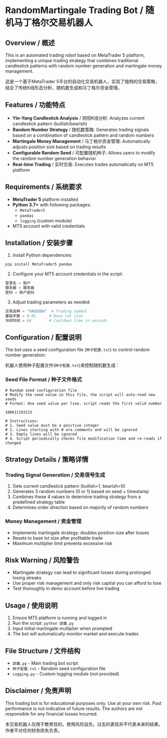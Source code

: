 # RandomMartingale Trading Bot / 随机马丁格尔交易机器人

## Overview / 概述
This is an automated trading robot based on MetaTrader 5 platform, implementing a unique trading strategy that combines traditional candlestick patterns with random number generation and martingale money management.

这是一个基于MetaTrader 5平台的自动化交易机器人，实现了独特的交易策略，结合了传统K线形态分析、随机数生成和马丁格尔资金管理。

## Features / 功能特点
- **Yin-Yang Candlestick Analysis** / 阴阳K线分析: Analyzes current candlestick pattern (bullish/bearish)
- **Random Number Strategy** / 随机数策略: Generates trading signals based on a combination of candlestick pattern and random numbers
- **Martingale Money Management** / 马丁格尔资金管理: Automatically adjusts position size based on trading results
- **Configurable Random Seed** / 可配置随机种子: Allows users to modify the random number generation behavior
- **Real-time Trading** / 实时交易: Executes trades automatically on MT5 platform

## Requirements / 系统要求
- **MetaTrader 5** platform installed
- **Python 3.7+** with following packages:
  - `MetaTrader5`
  - `pandas`
  - `logging` (custom module)
- MT5 account with valid credentials

## Installation / 安装步骤
1. Install Python dependencies:
```bash
pip install MetaTrader5 pandas
```

2. Configure your MT5 account credentials in the script:
```python
登录名 = 账户
服务器 = 服务器
密码 = 账户密码
```

3. Adjust trading parameters as needed:
```python
交易品种 = "XAUUSDm"  # Trading symbol
基础手数 = 0.01      # Base lot size
冷却时间 = 64        # Cooldown time in seconds
```

## Configuration / 配置说明
The bot uses a seed configuration file (`种子配置.txt`) to control random number generation:

机器人使用种子配置文件(`种子配置.txt`)来控制随机数生成：

### Seed File Format / 种子文件格式
```
# Random seed configuration file
# Modify the seed value in this file, the script will auto-read new seeds
# Format: One seed value per line, script reads the first valid number

100611193115

# Instructions:
# 1. Seed value must be a positive integer
# 2. Lines starting with # are comments and will be ignored
# 3. Empty lines will be ignored
# 4. Script periodically checks file modification time and re-reads if changed
```

## Strategy Details / 策略详情
### Trading Signal Generation / 交易信号生成
1. Gets current candlestick pattern (bullish=1, bearish=0)
2. Generates 3 random numbers (0 or 1) based on seed + timestamp
3. Combines these 4 values to determine trading strategy from a predefined strategy table
4. Determines order direction based on majority of random numbers

### Money Management / 资金管理
- Implements martingale strategy: doubles position size after losses
- Resets to base lot size after profitable trade
- Maximum multiplier limit prevents excessive risk

## Risk Warning / 风险警告
- Martingale strategy can lead to significant losses during prolonged losing streaks
- Use proper risk management and only risk capital you can afford to lose
- Test thoroughly in demo account before live trading

## Usage / 使用说明
1. Ensure MT5 platform is running and logged in
2. Run the script: `python 邵庸.py`
3. Input initial martingale multiplier when prompted
4. The bot will automatically monitor market and execute trades

## File Structure / 文件结构
- `邵庸.py` - Main trading bot script
- `种子配置.txt` - Random seed configuration file
- `Logging.py` - Custom logging module (not provided)

## Disclaimer / 免责声明
This trading bot is for educational purposes only. Use at your own risk. Past performance is not indicative of future results. The authors are not responsible for any financial losses incurred.

本交易机器人仅用于教育目的。使用风险自负。过去的表现并不代表未来的结果。作者不对任何财务损失负责。